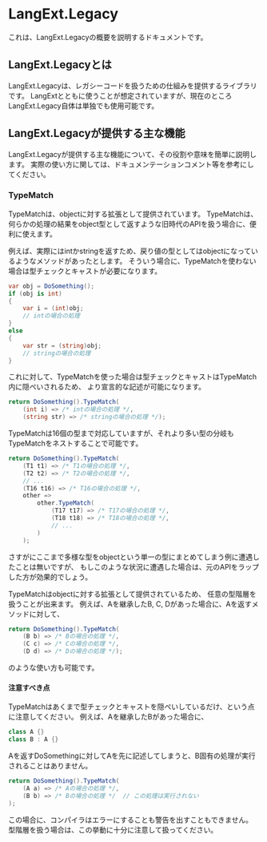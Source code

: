 LangExt.Legacy
==============
これは、LangExt.Legacyの概要を説明するドキュメントです。

LangExt.Legacyとは
------------------
LangExt.Legacyは、レガシーコードを扱うための仕組みを提供するライブラリです。
LangExtとともに使うことが想定されていますが、現在のところLangExt.Legacy自体は単独でも使用可能です。

LangExt.Legacyが提供する主な機能
--------------------------------
LangExt.Legacyが提供する主な機能について、その役割や意味を簡単に説明します。
実際の使い方に関しては、ドキュメンテーションコメント等を参考にしてください。

### TypeMatch
TypeMatchは、objectに対する拡張として提供されています。
TypeMatchは、何らかの処理の結果をobject型として返すような旧時代のAPIを扱う場合に、便利に使えます。

例えば、実際にはintかstringを返すため、戻り値の型としてはobjectになっているようなメソッドがあったとします。
そういう場合に、TypeMatchを使わない場合は型チェックとキャストが必要になります。

```cs
var obj = DoSomething();
if (obj is int)
{
    var i = (int)obj;
    // intの場合の処理
}
else
{
    var str = (string)obj;
    // stringの場合の処理
}
```

これに対して、TypeMatchを使った場合は型チェックとキャストはTypeMatch内に隠ぺいされるため、
より宣言的な記述が可能になります。

```cs
return DoSomething().TypeMatch(
    (int i) => /* intの場合の処理 */,
    (string str) => /* stringの場合の処理 */);
```

TypeMatchは16個の型まで対応していますが、それより多い型の分岐もTypeMatchをネストすることで可能です。

```cs
return DoSomething().TypeMatch(
    (T1 t1) => /* T1の場合の処理 */,
    (T2 t2) => /* T2の場合の処理 */,
    // ...
    (T16 t16) => /* T16の場合の処理 */,
    other =>
        other.TypeMatch(
            (T17 t17) => /* T17の場合の処理 */,
            (T18 t18) => /* T18の場合の処理 */,
            // ...
        )
    );
```

さすがにここまで多様な型をobjectという単一の型にまとめてしまう例に遭遇したことは無いですが、
もしこのような状況に遭遇した場合は、元のAPIをラップした方が効果的でしょう。

TypeMatchはobjectに対する拡張として提供されているため、
任意の型階層を扱うことが出来ます。
例えば、Aを継承したB, C, Dがあった場合に、Aを返すメソッドに対して、

```cs
return DoSomething().TypeMatch(
    (B b) => /* Bの場合の処理 */,
    (C c) => /* Cの場合の処理 */,
    (D d) => /* Dの場合の処理 */);
```

のような使い方も可能です。

#### 注意すべき点
TypeMatchはあくまで型チェックとキャストを隠ぺいしているだけ、という点に注意してください。
例えば、Aを継承したBがあった場合に、

```cs
class A {}
class B : A {}
```

Aを返すDoSomethingに対してAを先に記述してしまうと、B固有の処理が実行されることはありません。

```cs
return DoSomething().TypeMatch(
    (A a) => /* Aの場合の処理 */,
    (B b) => /* Bの場合の処理 */  // この処理は実行されない
);
```

この場合に、コンパイラはエラーにすることも警告を出すこともできません。
型階層を扱う場合は、この挙動に十分に注意して扱ってください。
